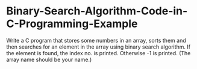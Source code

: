 # Binary-Search-Algorithm-Code-in-C-Programming-Example

Write a C program that stores some numbers in an array,
sorts them and then searches for an element in the array using binary search algorithm. 
If the element is found, the index no. is printed. Otherwise -1 is printed. 
(The array name should be your name.)
